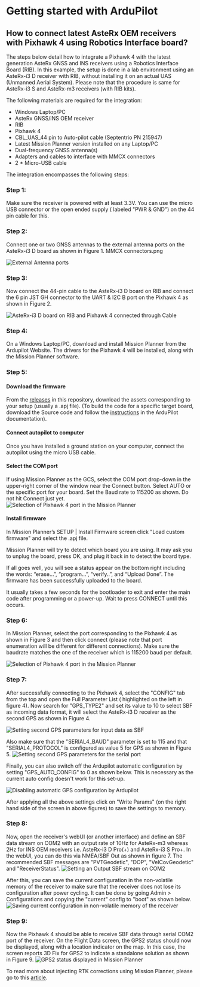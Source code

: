 # Getting started with ArduPilot

## How to connect latest AsteRx OEM receivers with Pixhawk 4 using Robotics Interface board?

The steps below detail how to integrate a Pixhawk 4 with the latest generation AsteRx GNSS and INS receivers using a
Robotics Interface Board (RIB). In this example, the setup is done in a lab environment using an AsteRx-i3 D receiver
with RIB, without installing it on an actual UAS (Unmanned Aerial System). Please note that the procedure is same for
AsteRx-i3 S and AsteRx-m3 receivers (with RIB kits).

The following materials are required for the integration:
* Windows Laptop/PC
* AsteRx GNSS/INS OEM receiver
* RIB
* Pixhawk 4
* CBL_UAS_44 pin to Auto-pilot cable (Septentrio PN 215947)
* Latest Mission Planner version installed on any Laptop/PC
* Dual-frequency GNSS antenna(s)
* Adapters and cables to interface with MMCX connectors
* 2 * Micro-USB cable


The integration encompasses the following steps:

### Step 1:
Make sure the receiver is powered with at least 3.3V. You can use the micro USB connector or the open ended supply (
labeled "PWR & GND") on the 44 pin cable for this.

### Step 2:
Connect one or two GNSS antennas to the external antenna ports on the AsteRx-i3 D board as shown in Figure 1.
MMCX connectors.png

![](getting_started_assets/rtaImage.jpeg "External Antenna ports")


### Step 3:
Now connect the 44-pin cable to the AsteRx-i3 D board on RIB and connect the 6 pin JST GH connector to the UART & I2C B
port on the Pixhawk 4 as shown in Figure 2.

![](getting_started_assets/rtaImage%20(1).jpeg "AsteRx-i3 D board on RIB and Pixhawk 4 connected through Cable")

### Step 4:
On a Windows Laptop/PC, download and install Mission Planner from the Ardupilot Website. The drivers for the Pixhawk 4
will be installed, along with the Mission Planner software.

### Step 5: 

#### Download the firmware
From the [releases](https://github.com/septentrio-gnss/Septentrio-ArduPilot-Autopilot/releases) in this repository, download the assets corresponding to your setup (usually a .apj file). (To build the code for a specific target board, download the Source code and follow the [instructions](https://ardupilot.org/dev/docs/building-the-code.html) in the ArduPilot documentation).
#### Connect autopilot to computer
Once you have installed a ground station on your computer, connect the autopilot using the micro USB cable.

#### Select the COM port
If using Mission Planner as the GCS, select the COM port drop-down in the upper-right corner of the window near the Connect button. Select AUTO or the specific port for your board. Set the Baud rate to 115200 as shown. Do not hit Connect just yet.
![](getting_started_assets/rtaImage%20(2).jpeg "Selection of Pixhawk 4 port in the Mission Planner")

#### Install firmware
In Mission Planner’s SETUP | Install Firmware screen click "Load custom firmware" and select the .apj file.

Mission Planner will try to detect which board you are using. It may ask you to unplug the board, press OK, and plug it back in to detect the board type.

If all goes well, you will see a status appear on the bottom right including the words: “erase…”, “program…”, “verify..”, and “Upload Done”. The firmware has been successfully uploaded to the board.

It usually takes a few seconds for the bootloader to exit and enter the main code after programming or a power-up. Wait to press CONNECT until this occurs.


### Step 6:
In Mission Planner, select the port corresponding to the Pixhawk 4 as shown in Figure 3 and then click connect (please
note that port enumeration will be different for different connections). Make sure the baudrate matches the one of the
receiver which is 115200 baud per default.

![](getting_started_assets/rtaImage%20(2).jpeg "Selection of Pixhawk 4 port in the Mission Planner")


### Step 7:
After successfully connecting to the Pixhawk 4, select the "CONFIG" tab from the top and open the Full Parameter List (
highlighted on the left in figure 4). Now search for "GPS_TYPE2" and set its value to 10 to select SBF as incoming data
format, it will select the AsteRx-i3 D receiver as the second GPS as shown in Figure 4.

![](getting_started_assets/rtaImage%20(3).jpeg "Setting second GPS parameters for input data as SBF")

Also make sure that the "SERIAL4_BAUD" parameter is set to 115 and that "SERIAL4_PROTOCOL" is configured as value 5 for
GPS as shown in Figure 5.
![](getting_started_assets/rtaImage%20(4).jpeg "Setting second GPS parameters for the serial port")

Finally, you can also switch off the Ardupilot automatic configuration by setting "GPS_AUTO_CONFIG" to 0 as shown below.
This is necessary as the current auto config doesn't work for this set-up.

![](getting_started_assets/rtaImage%20(5).jpeg "Disabling automatic GPS configuration by Ardupilot")

After applying all the above settings click on "Write Params" (on the right hand side of the screen in above figures) to
save the settings to memory.

### Step 8:
Now, open the receiver's webUI (or another interface) and define an SBF data stream on COM2 with an output rate of 10Hz
for AsteRx-m3 whereas 2Hz for INS OEM receivers i.e. AsteRx-i3 D Pro(+) and AsteRx-i3 S Pro+. In the webUI, you can do
this via NMEA/SBF Out as shown in figure 7. The recommended SBF messages are "PVTGeodetic", "DOP", "VelCovGeodetic"
and "ReceiverStatus".
![](getting_started_assets/rtaImage%20(6).jpeg "Setting an Output SBF stream on COM2")

After this, you can save the current configuration in the non-volatile memory of the receiver to make sure that the
receiver does not lose its configuration after power cycling. It can be done by going Admin > Configurations and copying
the "current" config to "boot" as shown below.
![](getting_started_assets/rtaImage%20(7).jpeg "Saving current configuration in non-volatile memory of the receiver")


### Step 9:
Now the Pixhawk 4 should be able to receive SBF data through serial COM2 port of the receiver. On the Flight Data
screen, the GPS2 status should now be displayed, along with a location indicator on the map. In this case, the screen
reports 3D Fix for GPS2 to indicate a standalone solution as shown in Figure 9.
![](getting_started_assets/rtaImage%20(8).jpeg "GPS2 status displayed in Mission Planner")


To read more about injecting RTK corrections using Mission Planner, please go to this [article](https://customersupport.septentrio.com/s/article/How-to-inject-RTK-Corrections-into-an-AsteRx-UAS-receiver-via-Mission-Planner).
